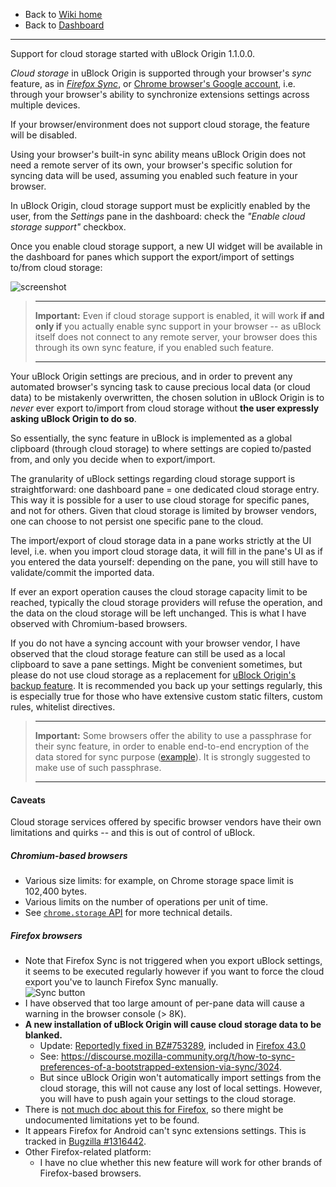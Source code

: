 - Back to [Wiki home](https://github.com/gorhill/uBlock/wiki)
- Back to [Dashboard](https://github.com/gorhill/uBlock/wiki/Dashboard)

***

Support for cloud storage started with uBlock Origin 1.1.0.0.

_Cloud storage_ in uBlock Origin is supported through your browser's _sync_ feature, as in [_Firefox Sync_](https://support.mozilla.org/en-US/kb/how-do-i-set-sync-my-computer), or [Chrome browser's Google account](https://support.google.com/chrome/answer/165139), i.e. through your browser's ability to synchronize extensions settings across multiple devices.

If your browser/environment does not support cloud storage, the feature will be disabled.

Using your browser's built-in sync ability means uBlock Origin does not need a remote server of its own, your browser's specific solution for syncing data will be used, assuming you enabled such feature in your browser.

In uBlock Origin, cloud storage support must be explicitly enabled by the user, from the _Settings_ pane in the dashboard: check the _"Enable cloud storage support"_ checkbox.

Once you enable cloud storage support, a new UI widget will be available in the dashboard for panes which support the export/import of settings to/from cloud storage:

![screenshot](https://user-images.githubusercontent.com/585534/42420095-9521526a-828e-11e8-8715-21678f1bd708.png)

> ***
> **Important:** Even if cloud storage support is enabled, it will work **if and only if** you actually enable sync support in your browser -- as uBlock itself does not connect to any remote server, your browser does this through its own sync feature, if you enabled such feature.
> ***

Your uBlock Origin settings are precious, and in order to prevent any automated browser's syncing task to cause precious local data (or cloud data) to be mistakenly overwritten, the chosen solution in uBlock Origin is to _never_ ever export to/import from cloud storage without **the user expressly asking uBlock Origin to do so**.

So essentially, the sync feature in uBlock is implemented as a global clipboard (through cloud storage) to where settings are copied to/pasted from, and only you decide when to export/import.

The granularity of uBlock settings regarding cloud storage support is straightforward: one dashboard pane = one dedicated cloud storage entry. This way it is possible for a user to use cloud storage for specific panes, and not for others. Given that cloud storage is limited by browser vendors, one can choose to not persist one specific pane to the cloud.

The import/export of cloud storage data in a pane works strictly at the UI level, i.e. when you import cloud storage data, it will fill in the pane's UI as if you entered the data yourself: depending on the pane, you will still have to validate/commit the imported data.

If ever an export operation causes the cloud storage capacity limit to be reached, typically the cloud storage providers will refuse the operation, and the data on the cloud storage will be left unchanged. This is what I have observed with Chromium-based browsers.

If you do not have a syncing account with your browser vendor, I have observed that the cloud storage feature can still be used as a local clipboard to save a pane settings. Might be convenient sometimes, but please do not use cloud storage as a replacement for [uBlock Origin's backup feature](https://github.com/gorhill/uBlock/wiki/Dashboard:-Settings#backuprestore-section). It is recommended you back up your settings regularly, this is especially true for those who have extensive custom static filters, custom rules, whitelist directives.

> ***
> **Important:** Some browsers offer the ability to use a passphrase for their sync feature, in order to enable end-to-end encryption of the data stored for sync purpose ([example](https://support.google.com/chrome/answer/1181035)). It is strongly suggested to make use of such passphrase.
> ***

#### Caveats

Cloud storage services offered by specific browser vendors have their own limitations and quirks -- and this is out of control of uBlock.

##### Chromium-based browsers

- Various size limits: for example, on Chrome storage space limit is 102,400 bytes.
- Various limits on the number of operations per unit of time.
- See [`chrome.storage` API](https://developer.chrome.com/extensions/storage#property-sync) for more technical details.

##### Firefox browsers

- Note that Firefox Sync is not triggered when you export uBlock settings, it seems to be executed regularly however if you want to force the cloud export you've to launch Firefox Sync manually.  
![Sync button](https://user-images.githubusercontent.com/886325/41821498-e081fe7e-77e1-11e8-81de-03a09d826cb9.png)
- I have observed that too large amount of per-pane data will cause a warning in the browser console (> 8K).
- **A new installation of uBlock Origin will cause cloud storage data to be blanked.**
    - Update: [Reportedly fixed in BZ#753289](https://bugzilla.mozilla.org/show_bug.cgi?id=753289), included in [Firefox 43.0](https://bugzilla.mozilla.org/buglist.cgi?j_top=OR&f1=target_milestone&o3=equals&v3=Firefox%2043&o1=equals&resolution=FIXED&o2=anyexact&query_format=advanced&f3=target_milestone&f2=cf_status_firefox43&bug_status=RESOLVED&bug_status=VERIFIED&bug_status=CLOSED&v1=mozilla43&v2=fixed%2Cverified&limit=0)
    - See: <https://discourse.mozilla-community.org/t/how-to-sync-preferences-of-a-bootstrapped-extension-via-sync/3024>.
    - But since uBlock Origin won't automatically import settings from the cloud storage, this will not cause any lost of local settings. However, you will have to push again your settings to the cloud storage.
- There is [not much doc about this for Firefox](https://support.mozilla.org/en-US/products/firefox/sync-and-save), so there might be undocumented limitations yet to be found.
- It appears Firefox for Android can't sync extensions settings. This is tracked in [Bugzilla #1316442](https://bugzilla.mozilla.org/show_bug.cgi?id=1316442).
- Other Firefox-related platform:
    - I have no clue whether this new feature will work for other brands of Firefox-based browsers.